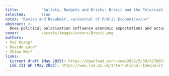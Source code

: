 ```yaml
---
title:          "Ballots, Budgets and Bricks: Brexit and the Polarisation of Individual Economic Behaviours"
selected:       true
notes: "Revise and Resubmit, <u>Journal of Public Economics</u>"
abstract: >-
  Does political polarisation influence economic expectations and actual behaviours? Using British nationally representative surveys and administrative data, we show that the Brexit referendum triggered stark divergences in individual micro and macro expectations between Leave and Remain supporters. These diverging beliefs influenced major financial decisions. Leavers became more likely to purchase durables and engage in housing transactions, and areas with higher proportions of Leave voters experienced increased housing transaction volumes and rising prices. Our findings highlight how issue polarisation, beyond partisanship, can influence both economic expectations and real-world decisions.
cover:          /assets/images/covers/Brexit.png
authors:
- Pei Kuang*
- Davide Luca*
- Zhiwu Wei*
links:
  Current draft (May 2025): https://download.ssrn.com/2025/5/30/5276054.pdf?response-content-disposition=inline&X-Amz-Security-Token=IQoJb3JpZ2luX2VjELn%2F%2F%2F%2F%2F%2F%2F%2F%2F%2FwEaCXVzLWVhc3QtMSJIMEYCIQCx1DuWArk6OHaZqVlojyCeUIFJo9TA72tpXm8vpAfhVgIhAJ1WqC1cqzPbH4OclK%2FzLQ5iqwKYV6lHdodinbu4rDDXKr0FCHIQBBoMMzA4NDc1MzAxMjU3IgwpViUzAnmkTovqS54qmgUUsQrbYzW23aFyNsAqVEA%2F5r9zRurkgJ3suAZ9tTLKg1MG%2BXe43%2B1TwpN6%2FFd2%2F%2Fn0igJ9PcWGopDOdEn9wIBNsuNOAM%2B1xpFbs6vxLe2eAEK3cv8sapfNCfQQSAX5R7hFm6%2BMkrrmH5E83eBIm0nGRLv1U7yv8ejoU2HjG0sfj7Rs0iXGZTOWMYkDuNoBuJh4zoFwd5vCq7Y270VZ1hqKOSw9q53R3xYbytek3rcbr%2F5DXTT1oirTZwpZaGF50c4HDkzPxjtBmib088PeCGFw%2FJCtrrl%2Bo%2FouVtOHVUhxsSE1OIfnF%2BJwkrP6kzvol2p7EblV6mNUEcWED%2FYg%2FW4jVAizg%2FDjy8ow8dM8DOI0ZkefuheXDKkUS7UgMQPD319BRz8o90Rt8iN3mJSQ%2FoAAXsXpuj4be9vsWoyUSJQkql1%2BbuW9iUo7dalkH1tB3NbPsyNngVR5ZMTfE4%2Fo%2BLj8SRQgeuz9eRQoc59fKtjgIiufjSZlqaOjm2R1wj%2Bv%2B1oV8dbGQG3WUPALgZE7NtvFoP%2F2J6TC0uaNTEdRiuk3E774qP%2BZdNKfNgs2PkfA0Yl3tv9PdHu1IQzQdlHrUP68%2BPg9nNFqm2FZUahKBf2o4LzmSRT4VIFPI5F5Yg86iwk3C6ZmfdUw58JeRgN%2Fvw6wvyQTKALpTLWfhWLV%2FP2vXqi6umKUm4znXTjuYooTSUPvBRzhUHrwGizor6RdfzCpuxtbkGdwEIVgI5H8R1q344lPOjTPPNzhcYFZzsABdDUMfH%2FPkA8gBmmdwgS3ZxtQYXWMHkhd5GMj38ZLDO0uGC4bsZ7V%2FtUIHlsgZv35%2FUxzG3kqx%2BiwChg6hCdngl4nZrDUMb48zXaRR2iPnIPbTyinE9H%2BLo4isY4wpZryxwY6sAF1Ed2k0JoBdJIP7ciRH9gEOmek7Rjka6VlqUKcbQKU3K8TuTMZOW2gIOR8rn0l%2Biyg%2BA2pxSqBZLudOvUWimayCkJRn%2BPt0zD37%2BM3myiriF%2B7TpIBFvxLtvn%2BD2KasPCQHXA6indLgEZ7vaFguHGg5gIcoRika8q%2Btg7b65hZ49CudTP0OY3HyDfDmGDXQdqbnOrriUb8Xb40B%2BktokjCbGT7pXnXnPRDeratm0rakQ%3D%3D&X-Amz-Algorithm=AWS4-HMAC-SHA256&X-Amz-Date=20251025T093958Z&X-Amz-SignedHeaders=host&X-Amz-Expires=300&X-Amz-Credential=ASIAUPUUPRWE3SXXQVUL%2F20251025%2Fus-east-1%2Fs3%2Faws4_request&X-Amz-Signature=4f79689d066201ba1fb7be1f6d22cd35366b2bd48aec65aaa7c10679a7317170&abstractId=5276054
  LSE III WP (May 2023): https://www.lse.ac.uk/International-Inequalities/Publications/Working-Papers
---
```

